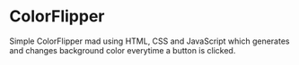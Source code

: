 # ColorFlipper
Simple ColorFlipper mad using HTML, CSS and JavaScript which generates and changes background color everytime a button is clicked.
